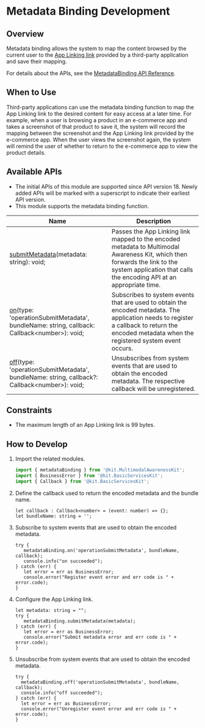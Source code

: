 # Metadata Binding Development
<!--Kit: Multimodal Awareness Kit-->
<!--Subsystem: MultimodalAwareness-->
<!--Owner: @dilligencer-->
<!--Designer: @zou_ye-->
<!--Tester: @judan-->
<!--Adviser: @hu-zhiqiong-->

## Overview

Metadata binding allows the system to map the content browsed by the current user to the [App Linking link](https://developer.huawei.com/consumer/en/doc/harmonyos-guides/applinking-introduction) provided by a third-party application and save their mapping.

For details about the APIs, see the [MetadataBinding API Reference](../../reference/apis-multimodalawareness-kit/js-apis-awareness-metadataBinding.md).

## When to Use

Third-party applications can use the metadata binding function to map the App Linking link to the desired content for easy access at a later time. For example, when a user is browsing a product in an e-commerce app and takes a screenshot of that product to save it, the system will record the mapping between the screenshot and the App Linking link provided by the e-commerce app. When the user views the screenshot again, the system will remind the user of whether to return to the e-commerce app to view the product details.

## Available APIs

  - The initial APIs of this module are supported since API version 18. Newly added APIs will be marked with a superscript to indicate their earliest API version.
  - This module supports the metadata binding function.

| Name                                                      | Description                                  |
| ------------------------------------------------------------ | -------------------------------------- |
| [submitMetadata](../../reference/apis-multimodalawareness-kit/js-apis-awareness-metadataBinding.md#metadatabindingsubmitmetadata)(metadata: string): void; | Passes the App Linking link mapped to the encoded metadata to Multimodal Awareness Kit, which then forwards the link to the system application that calls the encoding API at an appropriate time.|
| [on](../../reference/apis-multimodalawareness-kit/js-apis-awareness-metadataBinding.md#metadatabindingonoperationsubmitmetadata)(type: 'operationSubmitMetadata', bundleName: string, callback: Callback&lt;number&gt;): void; | Subscribes to system events that are used to obtain the encoded metadata. The application needs to register a callback to return the encoded metadata when the registered system event occurs.|
| [off](../../reference/apis-multimodalawareness-kit/js-apis-awareness-metadataBinding.md#metadatabindingoffoperationsubmitmetadata)(type: 'operationSubmitMetadata', bundleName: string, callback?: Callback&lt;number&gt;): void; | Unsubscribes from system events that are used to obtain the encoded metadata. The respective callback will be unregistered.|
  
## Constraints

  - The maximum length of an App Linking link is 99 bytes.

## How to Develop

1. Import the related modules.

   ```ts
   import { metadataBinding } from '@kit.MultimodalAwarenessKit';
   import { BusinessError } from '@kit.BasicServicesKit';
   import { Callback } from '@kit.BasicServicesKit';
   ```
   <!-- @[import_the_metadata_binding_module](https://gitcode.com/openharmony/applications_app_samples/blob/master/code/DocsSample/Stationary/MetadataBinding/entry/src/main/ets/pages/Index.ets) -->

2. Define the callback used to return the encoded metadata and the bundle name.  

   ```
   let callback : Callback<number> = (event: number) => {};
   let bundleName: string = '';
   ```
   <!-- @[metadata_binding_parameter](https://gitcode.com/openharmony/applications_app_samples/blob/master/code/DocsSample/Stationary/MetadataBinding/entry/src/main/ets/pages/Index.ets) -->

3. Subscribe to system events that are used to obtain the encoded metadata.

   ```
   try {
      metadataBinding.on('operationSubmitMetadata', bundleName, callback);  
      console.info("on succeeded");
   } catch (err) {
      let error = err as BusinessError;
      console.error("Register event error and err code is " + error.code);
   }
   ```
   <!-- @[metadata_binding_subscribe](https://gitcode.com/openharmony/applications_app_samples/blob/master/code/DocsSample/Stationary/MetadataBinding/entry/src/main/ets/pages/Index.ets) -->

4. Configure the App Linking link.

   ```
   let metadata: string = "";
   try {
      metadataBinding.submitMetadata(metadata);
   } catch (err) {
      let error = err as BusinessError;
      console.error("Submit metadata error and err code is " + error.code);
   }
   ```
   <!-- @[metadata_binding_submit](https://gitcode.com/openharmony/applications_app_samples/blob/master/code/DocsSample/Stationary/MetadataBinding/entry/src/main/ets/pages/Index.ets) -->

5. Unsubscribe from system events that are used to obtain the encoded metadata.

   ```
   try {
     metadataBinding.off('operationSubmitMetadata', bundleName, callback);
     console.info("off succeeded");
   } catch (err) {
     let error = err as BusinessError;
     console.error("Unregister event error and err code is " + error.code);
   }
   ```
   <!-- @[metadata_binding_unsubscribe](https://gitcode.com/openharmony/applications_app_samples/blob/master/code/DocsSample/Stationary/MetadataBinding/entry/src/main/ets/pages/Index.ets) -->
